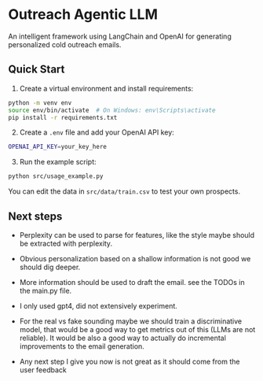 # Outreach Agentic LLM

An intelligent framework using LangChain and OpenAI for generating personalized cold outreach emails.

## Quick Start

1. Create a virtual environment and install requirements:

```bash
python -m venv env
source env/bin/activate  # On Windows: env\Scripts\activate
pip install -r requirements.txt
```

2. Create a `.env` file and add your OpenAI API key:
```bash
OPENAI_API_KEY=your_key_here
```

3. Run the example script:
```bash
python src/usage_example.py
```

You can edit the data in `src/data/train.csv` to test your own prospects.

## Next steps
- Perplexity can be used to parse for features, like the style maybe should be extracted with perplexity. 

- Obvious personalization based on a shallow information is not good we should dig deeper.

- More information should be used to draft the email.  see the TODOs in the main.py file.

- I only used gpt4, did not extensively experiment.

- For the real vs fake sounding maybe we should train a discriminative model, that would be a good way to get metrics out of this (LLMs are not reliable). It would be also a good way to actually do incremental improvements to the email generation.

- Any next step I give you now is not great as it should come from the user feedback